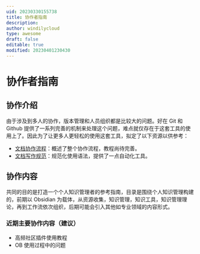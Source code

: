 ```yaml
---
uid: 20230330155738
title: 协作者指南
description: 
author: windilycloud
type: awesome
draft: false
editable: true
modified: 20230401230430
---
```


# 协作者指南

## 协作介绍

由于涉及到多人的协作，版本管理和人员组织都是比较大的问题。好在 Git 和 Github 提供了一系列完善的机制来处理这个问题，难点就仅存在于这套工具的使用上了。因此为了让更多人更轻松的使用这套工具，拟定了以下资源以供参考：

- [文档协作流程](./文档协作流程.md)：概述了整个协作流程，教程尚待完善。
- [文档写作规范](./文档协作规范.md)：规范化使用语法，提供了一点自动化工具。

## 协作内容

共同的目的是打造一个个人知识管理者的参考指南，目录是围绕个人知识管理构建的，前期以 Obsidian 为载体，从资源收集，知识管理，知识工具，知识管理理论，再到工作流依次组织，后期可能会引入其他如专业领域的内容形式。

### 近期主要协作内容（建议）

- 高频社区插件使用教程
- OB 使用过程中的问题